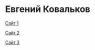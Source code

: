 

# Евгений Ковальков

[Сайт 1](https://eugenykovalkov.github.io/Github/RSE.by/index.html "RSE.by")

[Сайт 2](https://eugenykovalkov.github.io/Github/Gipsolit%20site/scr/index.html "ГИПСОЛИТ на Bootstrap 4 + админка Textolite")

[Сайт 3](https://eugenykovalkov.github.io/MDB%20site/index.html "ЦВИ на шаблонах от mdDootstrap4")
